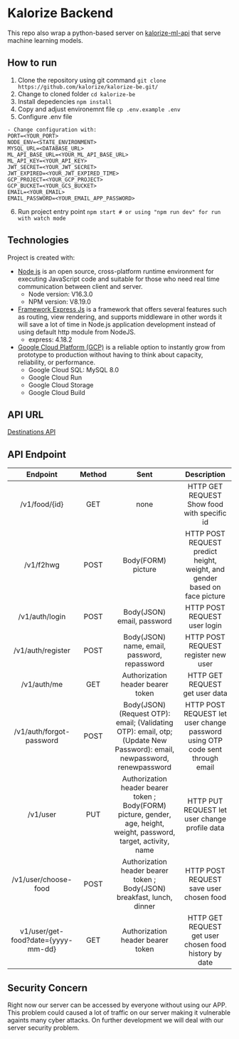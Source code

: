 # Kalorize Backend

This repo also wrap a python-based server on [kalorize-ml-api](https://github.com/Kalorize/kalorize-ml-api) that serve machine learning models.

## How to run

1. Clone the repository using git command
   `git clone https://github.com/kalorize/kalorize-be.git/`
2. Change to cloned folder
   `cd kalorize-be`
3. Install depedencies
   `npm install`
4. Copy and adjust environemnt file
   `cp .env.example .env`
5. Configure .env file
```
- Change configuration with:
PORT=<YOUR_PORT>
NODE_ENV=<STATE_ENVIRONMENT>
MYSQL_URL=<DATABASE_URL>
ML_API_BASE_URL=<YOUR_ML_API_BASE_URL>
ML_API_KEY=<YOUR_API_KEY>
JWT_SECRET=<YOUR_JWT_SECRET>
JWT_EXPIRED=<YOUR_JWT_EXPIRED_TIME>
GCP_PROJECT=<YOUR_GCP_PROJECT>
GCP_BUCKET=<YOUR_GCS_BUCKET>
EMAIL=<YOUR_EMAIL>
EMAIL_PASSWORD=<YOUR_EMAIL_APP_PASSWORD>
```
6. Run project entry point
   `npm start # or using "npm run dev" for run with watch mode`

## Technologies ##
Project is created with:
* [Node js](https://nodejs.org/en/) is an open source, cross-platform runtime environment for executing JavaScript code and suitable for those who need real time communication between client and server.
  * Node version: V16.3.0
  * NPM version: V8.19.0
* [Framework Express Js](https://expressjs.com/) is a framework that offers several features such as routing, view rendering, and supports middleware in other words it will save a lot of time in Node.js application development instead of using default http module from NodeJS.
  * express: 4.18.2
* [Google Cloud Platform (GCP)](https://cloud.google.com/gcp/) is a reliable option to instantly grow from prototype to production without having to think about capacity, reliability, or performance.
   * Google Cloud SQL: MySQL 8.0
   * Google Cloud Run
   * Google Cloud Storage
   * Google Cloud Build

## API URL
[Destinations API](https://kalorize-be-cwx4yokorq-et.a.run.app)

## API Endpoint
| Endpoint | Method | Sent |  Description |
| :-----------------------------: | :----: | :----------------------------------------------------------------------------------------------: | :-------------------------------------------------------------------------------------------: |
| /v1/food/{id}     | GET   | none | HTTP GET REQUEST Show food with specific id |
| /v1/f2hwg         | POST  | Body(FORM) picture | HTTP POST REQUEST predict height, weight, and gender based on face picture |
| /v1/auth/login    | POST  | Body(JSON) email, password | HTTP POST REQUEST user login |
| /v1/auth/register | POST  | Body(JSON) name, email, password, repassword | HTTP POST REQUEST register new user |
| /v1/auth/me       | GET   | Authorization header bearer token | HTTP GET REQUEST get user data |
| /v1/auth/forgot-password | POST | Body(JSON) (Request OTP): email; (Validating OTP): email, otp; (Update New Password): email, newpassword, renewpassword | HTTP POST REQUEST let user change password using OTP code sent through email |
| /v1/user | PUT | Authorization header bearer token ; Body(FORM) picture, gender, age, height, weight, password, target, activity, name | HTTP PUT REQUEST let user change profile data |
| /v1/user/choose-food | POST | Authorization header bearer token ; Body(JSON) breakfast, lunch, dinner | HTTP POST REQUEST save user chosen food |
| v1/user/get-food?date={yyyy-mm-dd} | GET | Authorization header bearer token | HTTP GET REQUEST get user chosen food history by date |

## Security Concern
Right now our server can be accessed by everyone without using our APP. This problem could caused a lot of traffic on our server making it vulnerable againts many cyber attacks. On further development we will deal with our server security problem.
